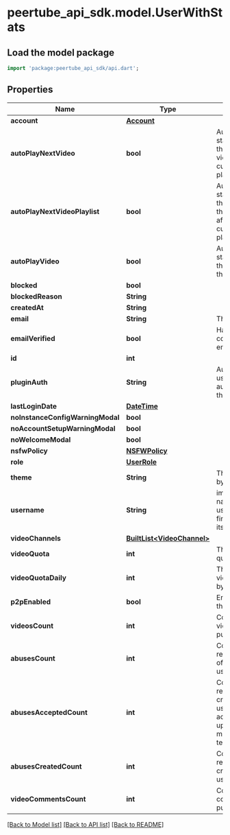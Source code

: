 # peertube_api_sdk.model.UserWithStats

## Load the model package
```dart
import 'package:peertube_api_sdk/api.dart';
```

## Properties
Name | Type | Description | Notes
------------ | ------------- | ------------- | -------------
**account** | [**Account**](Account.md) |  | [optional] 
**autoPlayNextVideo** | **bool** | Automatically start playing the upcoming video after the currently playing video | [optional] 
**autoPlayNextVideoPlaylist** | **bool** | Automatically start playing the video on the playlist after the currently playing video | [optional] 
**autoPlayVideo** | **bool** | Automatically start playing the video on the watch page | [optional] 
**blocked** | **bool** |  | [optional] 
**blockedReason** | **String** |  | [optional] 
**createdAt** | **String** |  | [optional] 
**email** | **String** | The user email | [optional] 
**emailVerified** | **bool** | Has the user confirmed their email address? | [optional] 
**id** | **int** |  | [optional] 
**pluginAuth** | **String** | Auth plugin to use to authenticate the user | [optional] 
**lastLoginDate** | [**DateTime**](DateTime.md) |  | [optional] 
**noInstanceConfigWarningModal** | **bool** |  | [optional] 
**noAccountSetupWarningModal** | **bool** |  | [optional] 
**noWelcomeModal** | **bool** |  | [optional] 
**nsfwPolicy** | [**NSFWPolicy**](NSFWPolicy.md) |  | [optional] 
**role** | [**UserRole**](UserRole.md) |  | [optional] 
**theme** | **String** | Theme enabled by this user | [optional] 
**username** | **String** | immutable name of the user, used to find or mention its actor | [optional] 
**videoChannels** | [**BuiltList&lt;VideoChannel&gt;**](VideoChannel.md) |  | [optional] 
**videoQuota** | **int** | The user video quota in bytes | [optional] 
**videoQuotaDaily** | **int** | The user daily video quota in bytes | [optional] 
**p2pEnabled** | **bool** | Enable P2P in the player | [optional] 
**videosCount** | **int** | Count of videos published | [optional] 
**abusesCount** | **int** | Count of reports/abuses of which the user is a target | [optional] 
**abusesAcceptedCount** | **int** | Count of reports/abuses created by the user and accepted/acted upon by the moderation team | [optional] 
**abusesCreatedCount** | **int** | Count of reports/abuses created by the user | [optional] 
**videoCommentsCount** | **int** | Count of comments published | [optional] 

[[Back to Model list]](../README.md#documentation-for-models) [[Back to API list]](../README.md#documentation-for-api-endpoints) [[Back to README]](../README.md)


